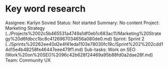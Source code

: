 # Key word research

Assignee: Karlyn Sovied
Status: Not started
Summary: No content
Project: Marketing Strategy (../Projects%2002c5b465531a4749a1df0eb1c683ac11/Marketing%20Strategy%20d6fdbcc1bc8c4126967034656a080de0.md)
Sprint: Sprint 2 (../Sprints%20262ee40d2e4f41eda1103e78030fc19c/Sprint%202%202cdd14d15e4b48258fe46447eee479f1.md)
Sub-tasks: Work on SEO (Work%20on%20SEO%2096c42b628f24469a95b88fd0a2dae28f.md)
Team: Community UX
